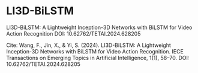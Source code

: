 # LI3D-BiLSTM
LI3D-BiLSTM: A Lightweight Inception-3D Networks with BiLSTM for Video Action Recognition
DOI: 10.62762/TETAI.2024.628205

Cite: 
Wang, F., Jin, X., & Yi, S. (2024). LI3D-BiLSTM: A Lightweight Inception-3D Networks with BiLSTM for Video Action Recognition. IECE Transactions on Emerging Topics in Artificial Intelligence, 1(1), 58–70. DOI: 10.62762/TETAI.2024.628205
